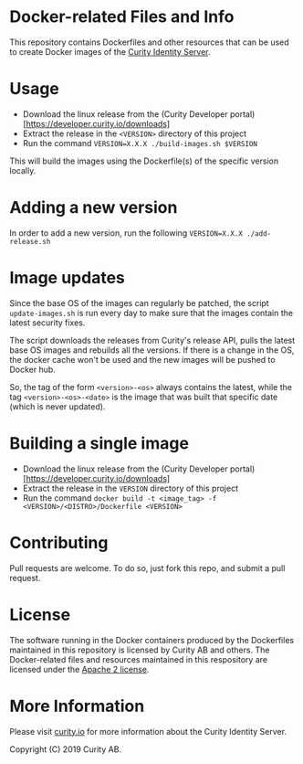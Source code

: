 # Docker-related Files and Info

This repository contains Dockerfiles and other resources that can be used to create Docker images of the [Curity Identity Server](https://curity.io). 

# Usage

* Download the linux release from the (Curity Developer portal)[https://developer.curity.io/downloads]
* Extract the release in the `<VERSION>` directory of this project
* Run the command `VERSION=X.X.X ./build-images.sh $VERSION`

This will build the images using the Dockerfile(s) of the specific version locally.

# Adding a new version

In order to add a new version, run the following `VERSION=X.X.X ./add-release.sh`

# Image updates 

Since the base OS of the images can regularly be patched, the script `update-images.sh` is run every day to make sure that the images contain the latest security fixes. 

The script downloads the releases from Curity's release API, pulls the latest base OS images and rebuilds all the versions. If there is a change in the OS, the docker cache won't be used and the new images will be pushed to Docker hub.
  
So, the tag of the form `<version>-<os>` always contains the latest, while the tag `<version>-<os>-<date>` is the image that was built that specific date (which is never updated).

# Building a single image

* Download the linux release from the (Curity Developer portal)[https://developer.curity.io/downloads]
* Extract the release in the `VERSION` directory of this project
* Run the command `docker build -t <image_tag> -f <VERSION>/<DISTRO>/Dockerfile <VERSION>`  

# Contributing

Pull requests are welcome. To do so, just fork this repo, and submit a pull request. 

# License

The software running in the Docker containers produced by the Dockerfiles maintained in this repository is licensed by Curity AB and others. The Docker-related files and resources maintained in this respository are licensed under the [Apache 2 license](LICENSE).

# More Information

Please visit [curity.io](https://curity.io/) for more information about the Curity Identity Server.

Copyright (C) 2019 Curity AB.
